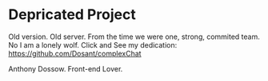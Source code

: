# Depricated Project
Old version. Old server.
From the time we were one, strong, commited team.
No I am a lonely wolf.
Click and See my dedication: 
https://github.com/Dosant/complexChat

Anthony Dossow. Front-end Lover.
